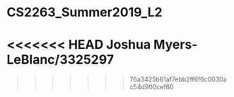 # CS2263_Summer2019_L2
<<<<<<< HEAD
Joshua Myers-LeBlanc/3325297
=======
>>>>>>> 76a3425b61af7ebb2ff6f6c0030ac54d900cef60
